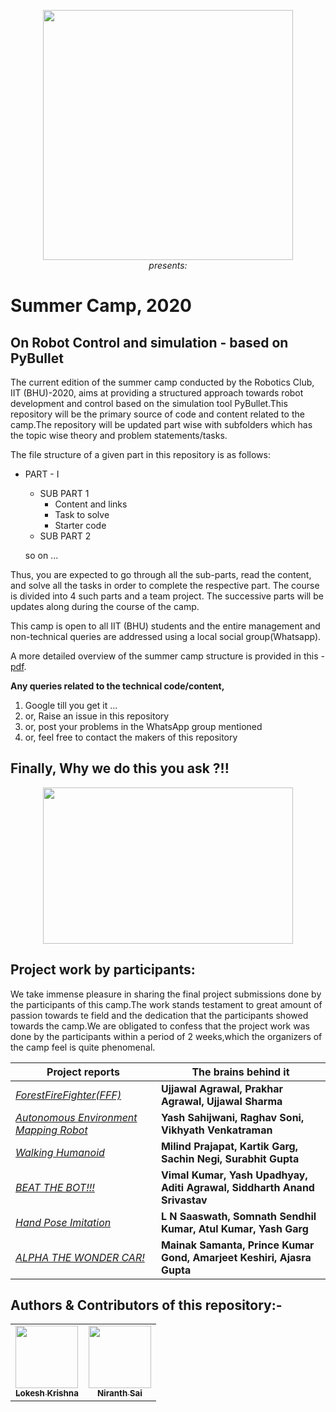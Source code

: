 
<p align="center">
 <img  width="400" height="400" src="https://github.com/NiranthS/Robo-Summer-Camp-20/blob/master/robo.jpg"><br>
  <i>presents:</i><br>
</p>


# Summer Camp, 2020  
## On Robot Control and simulation - based on PyBullet

   The current edition of the summer camp conducted by the Robotics Club, IIT (BHU)-2020, aims at providing a structured approach towards robot development and control based on the simulation tool PyBullet.This repository will be the primary source of code and content related to the camp.The repository will be updated part wise with subfolders which has the topic wise theory and problem statements/tasks.
   
The file structure of a given part in this repository is as follows:

  * PART - I 
      * SUB PART 1
         * Content and links
         * Task to solve
         * Starter code
      * SUB PART 2
      
      so on ...

   Thus, you are expected to go through all the sub-parts, read the content, and solve all the tasks in order to complete the respective part. The course is divided into 4 such parts and a team project. The successive parts will be updates along during the course of the camp.
   
  This camp is open to all IIT (BHU) students and the entire management and non-technical queries are addressed using a local social group(Whatsapp).

  A more detailed overview of the summer camp structure is provided in this - [pdf](https://github.com/NiranthS/Pybullet-Camp-Part1/blob/master/Camp_Overview.pdf).

**Any queries related to the technical code/content,**
1. Google till you get it ...
2. or, Raise an issue in this repository
3. or, post your problems in the WhatsApp group mentioned
4. or, feel free to contact the makers of this repository
 
## Finally, Why we do this you ask ?!!
<p align="center">
 <img  width="400" height="250" src="https://github.com/NiranthS/Robo-Summer-Camp-20/blob/master/job.jpg">
</p>

## Project work by participants:

We take immense pleasure in sharing the final project submissions done by the participants of this camp.The work stands testament to great amount of passion towards te field and the dedication that the participants showed towards the camp.We are obligated to confess that the project work was done by the participants within a period of 2 weeks,which the organizers of the camp feel is quite phenomenal. 

| Project reports | The brains behind it |
| --- | --- |
| [_ForestFireFighter(FFF)_](https://github.com/NiranthS/Robo-Summer-Camp-20/blob/master/Submitted_Project_Reports/ForestFireFighter.pdf) | **Ujjawal Agrawal, Prakhar Agrawal, Ujjawal Sharma** |
| [_Autonomous Environment Mapping Robot_](https://github.com/NiranthS/Robo-Summer-Camp-20/blob/master/Submitted_Project_Reports/Autonomous%20Env%20Mapping%20Robot.pdf)| **Yash Sahijwani, Raghav Soni, Vikhyath Venkatraman** |
| [_Walking Humanoid_](https://github.com/NiranthS/Robo-Summer-Camp-20/blob/master/Submitted_Project_Reports/Walking%20Humanoid.pdf) | **Milind Prajapat, Kartik Garg, Sachin Negi, Surabhit Gupta**|
| [_BEAT THE BOT!!!_](https://github.com/NiranthS/Robo-Summer-Camp-20/blob/master/Submitted_Project_Reports/Beat_the_bot.pdf) | **Vimal Kumar, Yash Upadhyay, Aditi Agrawal, Siddharth Anand Srivastav**|
| [_Hand Pose Imitation_](https://github.com/NiranthS/Robo-Summer-Camp-20/blob/master/Submitted_Project_Reports/Hand_pose_estimation.pdf)| **L N Saaswath, Somnath Sendhil Kumar, Atul Kumar, Yash Garg** |
| [_ALPHA THE WONDER CAR!_](https://github.com/NiranthS/Robo-Summer-Camp-20/blob/master/Submitted_Project_Reports/Alpha_the_wodnder_car.pdf)| **Mainak Samanta, Prince Kumar Gond, Amarjeet Keshiri, Ajasra Gupta** |

## Authors & Contributors of this repository:-

<center>
 
<table>
 <td align="center">
     <a href="https://github.com/lok-i">
    <img src="https://avatars1.githubusercontent.com/u/54435909?s=460&u=29af076049dab351b2e43621e9a433919bf50fb1&v=43" width="100px;" alt=""/><br /><sub><b>Lokesh Krishna </b></sub></a><br />
    </td>
    <td align="center">
     <a href="https://github.com/NiranthS">
    <img src="https://avatars3.githubusercontent.com/u/44475481?s=400&v=4" width="100px;" alt=""/><br /><sub><b>Niranth Sai</b></sub></a><br /></td>
    
</table>

</center>


